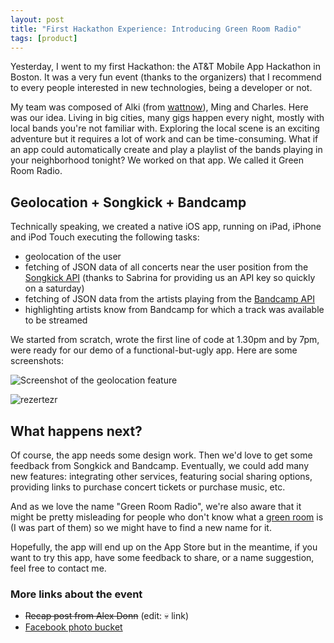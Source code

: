 ```yaml
---
layout: post
title: "First Hackathon Experience: Introducing Green Room Radio"
tags: [product]
---
```


Yesterday, I went to my first Hackathon: the AT&T Mobile App Hackathon in
Boston. It was a very fun event (thanks to the organizers) that I recommend to
every people interested in new technologies, being a developer or not.

My team was composed of Alki (from [wattnow][2]), Ming and Charles. Here was our
idea. Living in big cities, many gigs happen every night, mostly with local
bands you're not familiar with. Exploring the local scene is an exciting
adventure but it requires a lot of work and can be time-consuming. What if an
app could automatically create and play a playlist of the bands playing in your
neighborhood tonight? We worked on that app. We called it Green Room Radio.

## Geolocation + Songkick + Bandcamp

Technically speaking, we created a native iOS app, running on iPad, iPhone and
iPod Touch executing the following tasks:

- geolocation of the user
- fetching of JSON data of all concerts near the user position from the
  [Songkick API][3] (thanks to Sabrina for providing us an API key so quickly on
  a saturday)
- fetching of JSON data from the artists playing from the [Bandcamp API][5]
- highlighting artists know from Bandcamp for which a track was available to be
  streamed

We started from scratch, wrote the first line of code at 1.30pm and by 7pm, were
ready for our demo of a functional-but-ugly app. Here are some screenshots:

![Screenshot of the geolocation feature](../../assets/images/screenshot-green-room-radio-1.png "Geolocation and list of tonight's concerts in the area")

![rezertezr](../../assets/images/screenshot-green-room-radio-2.png "rezr")

## What happens next?

Of course, the app needs some design work. Then we'd love to get some feedback
from Songkick and Bandcamp. Eventually, we could add many new features:
integrating other services, featuring social sharing options, providing links to
purchase concert tickets or purchase music, etc.

And as we love the name "Green Room Radio", we're also aware that it might be
pretty misleading for people who don't know what a [green room][6] is (I was
part of them) so we might have to find a new name for it.

Hopefully, the app will end up on the App Store but in the meantime, if you want
to try this app, have some feedback to share, or a name suggestion, feel free to
contact me.

### More links about the event

- ~~Recap post from Alex Donn~~ (edit: 💀 link)
- [Facebook photo bucket][9]

[2]: https://wattnow.org/
[3]: https://www.songkick.com/developer
[5]: https://bandcamp.com/developer
[6]: https://en.wikipedia.org/wiki/Green_room
[9]:
  https://www.facebook.com/media/set/?set=a.272239499489444.63625.151603081553087&type=1
